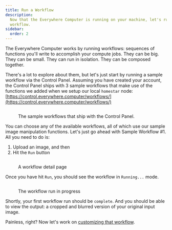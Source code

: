 ```yaml
---
title: Run a Workflow
description: 
  Now that the Everywhere Computer is running on your machine, let's run a
  workflow.
sidebar:
  order: 2
---
```


The Everywhere Computer works by running workflows: sequences of functions you'll write to accomplish your compute jobs. They can be big. They can be small. They can run in isolation.  They can be composed together.

There's a lot to explore about them, but let's just start by running a sample workflow via the Control Panel. Assuming you have created your account, the Control Panel ships with 3 sample workflows that make use of the functions we added when we setup our local `homestar` node: [https://control.everywhere.computer/workflows/](https://control.everywhere.computer/workflows/)

<figure><img src="../.gitbook/assets/image.png" alt=""><figcaption><p>The sample workflows that ship with the Control Panel.</p></figcaption></figure>

You can choose any of the available workflows, all of which use our sample image manipulation functions. Let's just go ahead with Sample Workflow #1. All you need to do is:

1. Upload an image, and then&#x20;
2. Hit the `Run` button

<figure><img src="../.gitbook/assets/image (2).png" alt=""><figcaption><p>A workflow detail page</p></figcaption></figure>

Once you have hit `Run`, you should see the workflow in `Running...` mode.

<figure><img src="../.gitbook/assets/image (3).png" alt=""><figcaption><p>The workflow run in progress</p></figcaption></figure>

Shortly, your first workflow run should be `complete`. And you should be able to view the output: a cropped and blurred version of your original input image.

Painless, right? Now let's work on [customizing that workflow](customize-a-workflow.md).
